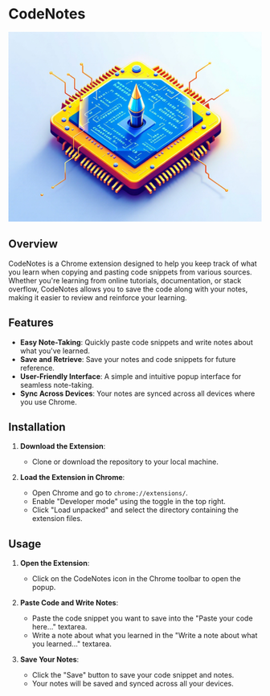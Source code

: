 # CodeNotes

![CodeNotes Logo](icons/icon128.png)

## Overview

CodeNotes is a Chrome extension designed to help you keep track of what you learn when copying and pasting code snippets from various sources. Whether you're learning from online tutorials, documentation, or stack overflow, CodeNotes allows you to save the code along with your notes, making it easier to review and reinforce your learning.

## Features

- **Easy Note-Taking**: Quickly paste code snippets and write notes about what you've learned.
- **Save and Retrieve**: Save your notes and code snippets for future reference.
- **User-Friendly Interface**: A simple and intuitive popup interface for seamless note-taking.
- **Sync Across Devices**: Your notes are synced across all devices where you use Chrome.

## Installation

1. **Download the Extension**:

   - Clone or download the repository to your local machine.

2. **Load the Extension in Chrome**:
   - Open Chrome and go to `chrome://extensions/`.
   - Enable "Developer mode" using the toggle in the top right.
   - Click "Load unpacked" and select the directory containing the extension files.

## Usage

1. **Open the Extension**:

   - Click on the CodeNotes icon in the Chrome toolbar to open the popup.

2. **Paste Code and Write Notes**:

   - Paste the code snippet you want to save into the "Paste your code here..." textarea.
   - Write a note about what you learned in the "Write a note about what you learned..." textarea.

3. **Save Your Notes**:
   - Click the "Save" button to save your code snippet and notes.
   - Your notes will be saved and synced across all your devices.
